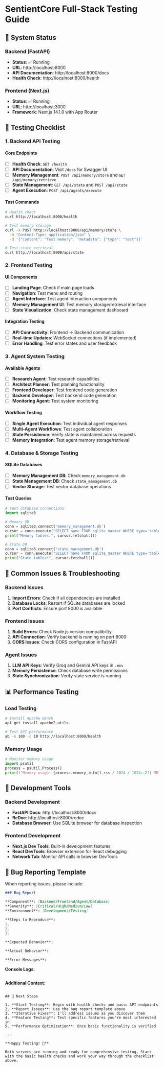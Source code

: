 # SentientCore Full-Stack Testing Guide

## 🚀 System Status

### Backend (FastAPI)
- **Status**: ✅ Running
- **URL**: http://localhost:8000
- **API Documentation**: http://localhost:8000/docs
- **Health Check**: http://localhost:8000/health

### Frontend (Next.js)
- **Status**: ✅ Running  
- **URL**: http://localhost:3000
- **Framework**: Next.js 14.1.0 with App Router

## 🧪 Testing Checklist

### 1. Backend API Testing

#### Core Endpoints
- [ ] **Health Check**: `GET /health`
- [ ] **API Documentation**: Visit `/docs` for Swagger UI
- [ ] **Memory Management**: `POST /api/memory/store` and `GET /api/memory/retrieve`
- [ ] **State Management**: `GET /api/state` and `POST /api/state`
- [ ] **Agent Execution**: `POST /api/agents/execute`

#### Test Commands
```bash
# Health check
curl http://localhost:8000/health

# Test memory storage
curl -X POST http://localhost:8000/api/memory/store \
  -H "Content-Type: application/json" \
  -d '{"content": "Test memory", "metadata": {"type": "test"}}'

# Test state retrieval
curl http://localhost:8000/api/state
```

### 2. Frontend Testing

#### UI Components
- [ ] **Landing Page**: Check if main page loads
- [ ] **Navigation**: Test menu and routing
- [ ] **Agent Interface**: Test agent interaction components
- [ ] **Memory Management UI**: Test memory storage/retrieval interface
- [ ] **State Visualization**: Check state management dashboard

#### Integration Testing
- [ ] **API Connectivity**: Frontend → Backend communication
- [ ] **Real-time Updates**: WebSocket connections (if implemented)
- [ ] **Error Handling**: Test error states and user feedback

### 3. Agent System Testing

#### Available Agents
- [ ] **Research Agent**: Test research capabilities
- [ ] **Architect Planner**: Test planning functionality
- [ ] **Frontend Developer**: Test frontend code generation
- [ ] **Backend Developer**: Test backend code generation
- [ ] **Monitoring Agent**: Test system monitoring

#### Workflow Testing
- [ ] **Single Agent Execution**: Test individual agent responses
- [ ] **Multi-Agent Workflows**: Test agent collaboration
- [ ] **State Persistence**: Verify state is maintained across requests
- [ ] **Memory Integration**: Test agent memory storage/retrieval

### 4. Database & Storage Testing

#### SQLite Databases
- [ ] **Memory Management DB**: Check `memory_management.db`
- [ ] **State Management DB**: Check `state_management.db`
- [ ] **Vector Storage**: Test vector database operations

#### Test Queries
```python
# Test database connections
import sqlite3

# Memory DB
conn = sqlite3.connect('memory_management.db')
cursor = conn.execute("SELECT name FROM sqlite_master WHERE type='table';")
print("Memory tables:", cursor.fetchall())

# State DB  
conn = sqlite3.connect('state_management.db')
cursor = conn.execute("SELECT name FROM sqlite_master WHERE type='table';")
print("State tables:", cursor.fetchall())
```

## 🐛 Common Issues & Troubleshooting

### Backend Issues
1. **Import Errors**: Check if all dependencies are installed
2. **Database Locks**: Restart if SQLite databases are locked
3. **Port Conflicts**: Ensure port 8000 is available

### Frontend Issues
1. **Build Errors**: Check Node.js version compatibility
2. **API Connection**: Verify backend is running on port 8000
3. **CORS Issues**: Check CORS configuration in FastAPI

### Agent Issues
1. **LLM API Keys**: Verify Groq and Gemini API keys in `.env`
2. **Memory Persistence**: Check database write permissions
3. **State Synchronization**: Verify state service is running

## 📊 Performance Testing

### Load Testing
```bash
# Install Apache Bench
apt-get install apache2-utils

# Test API performance
ab -n 100 -c 10 http://localhost:8000/health
```

### Memory Usage
```python
# Monitor memory usage
import psutil
process = psutil.Process()
print(f"Memory usage: {process.memory_info().rss / 1024 / 1024:.2f} MB")
```

## 🔧 Development Tools

### Backend Development
- **FastAPI Docs**: http://localhost:8000/docs
- **ReDoc**: http://localhost:8000/redoc
- **Database Browser**: Use SQLite browser for database inspection

### Frontend Development
- **Next.js Dev Tools**: Built-in development features
- **React DevTools**: Browser extension for React debugging
- **Network Tab**: Monitor API calls in browser DevTools

## 📝 Bug Reporting Template

When reporting issues, please include:

```markdown
### Bug Report

**Component**: [Backend/Frontend/Agent/Database]
**Severity**: [Critical/High/Medium/Low]
**Environment**: [Development/Testing]

**Steps to Reproduce**:
1. 
2. 
3. 

**Expected Behavior**:

**Actual Behavior**:

**Error Messages**:
```

**Console Logs**:
```

```

**Additional Context**:

```

## 🎯 Next Steps

1. **Start Testing**: Begin with health checks and basic API endpoints
2. **Report Issues**: Use the bug report template above
3. **Iterative Fixes**: I'll address issues as you discover them
4. **Feature Testing**: Test specific features you're most interested in
5. **Performance Optimization**: Once basic functionality is verified

---

**Happy Testing! 🚀**

Both servers are running and ready for comprehensive testing. Start with the basic health checks and work your way through the checklist above.